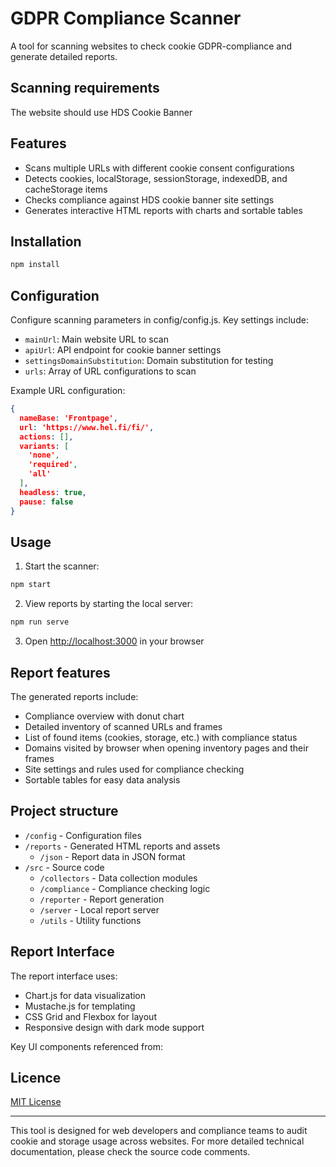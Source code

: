 # GDPR Compliance Scanner

A tool for scanning websites to check cookie GDPR-compliance and generate detailed reports.

## Scanning requirements

The website should use HDS Cookie Banner

## Features

* Scans multiple URLs with different cookie consent configurations
* Detects cookies, localStorage, sessionStorage, indexedDB, and cacheStorage items
* Checks compliance against HDS cookie banner site settings
* Generates interactive HTML reports with charts and sortable tables

## Installation

```bash
npm install
```

## Configuration

Configure scanning parameters in config/config.js. Key settings include:

* `mainUrl`: Main website URL to scan
* `apiUrl`: API endpoint for cookie banner settings
* `settingsDomainSubstitution`: Domain substitution for testing
* `urls`: Array of URL configurations to scan

Example URL configuration:

```JSON
{
  nameBase: 'Frontpage',
  url: 'https://www.hel.fi/fi/',
  actions: [],
  variants: [
    'none',
    'required',
    'all'
  ],
  headless: true,
  pause: false
}
```

## Usage

1. Start the scanner:

```bash
npm start
```

2. View reports by starting the local server:

```bash
npm run serve
```

3. Open [http://localhost:3000](http://localhost:3000) in your browser

## Report features

The generated reports include:

* Compliance overview with donut chart
* Detailed inventory of scanned URLs and frames
* List of found items (cookies, storage, etc.) with compliance status
* Domains visited by browser when opening inventory pages and their frames
* Site settings and rules used for compliance checking
* Sortable tables for easy data analysis

## Project structure

* `/config` - Configuration files
* `/reports` - Generated HTML reports and assets
  * `/json` - Report data in JSON format
* `/src` - Source code
  * `/collectors` - Data collection modules
  * `/compliance` - Compliance checking logic
  * `/reporter` - Report generation
  * `/server` - Local report server
  * `/utils` - Utility functions

## Report Interface

The report interface uses:

* Chart.js for data visualization
* Mustache.js for templating
* CSS Grid and Flexbox for layout
* Responsive design with dark mode support

Key UI components referenced from:

## Licence

[MIT License](LICENCE)

---

This tool is designed for web developers and compliance teams to audit cookie and storage usage across websites. For more detailed technical documentation, please check the source code comments.
